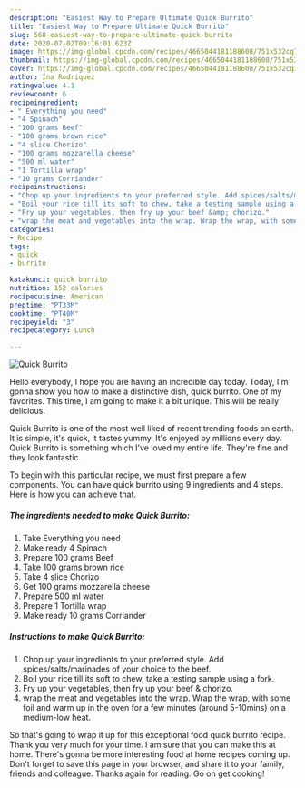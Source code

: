 ```yaml
---
description: "Easiest Way to Prepare Ultimate Quick Burrito"
title: "Easiest Way to Prepare Ultimate Quick Burrito"
slug: 568-easiest-way-to-prepare-ultimate-quick-burrito
date: 2020-07-02T09:16:01.623Z
image: https://img-global.cpcdn.com/recipes/4665044181188608/751x532cq70/quick-burrito-recipe-main-photo.jpg
thumbnail: https://img-global.cpcdn.com/recipes/4665044181188608/751x532cq70/quick-burrito-recipe-main-photo.jpg
cover: https://img-global.cpcdn.com/recipes/4665044181188608/751x532cq70/quick-burrito-recipe-main-photo.jpg
author: Ina Rodriquez
ratingvalue: 4.1
reviewcount: 6
recipeingredient:
- " Everything you need"
- "4 Spinach"
- "100 grams Beef"
- "100 grams brown rice"
- "4 slice Chorizo"
- "100 grams mozzarella cheese"
- "500 ml water"
- "1 Tortilla wrap"
- "10 grams Corriander"
recipeinstructions:
- "Chop up your ingredients to your preferred style. Add spices/salts/marinades of your choice to the beef."
- "Boil your rice till its soft to chew, take a testing sample using a fork."
- "Fry up your vegetables, then fry up your beef &amp; chorizo."
- "wrap the meat and vegetables into the wrap. Wrap the wrap, with some foil and warm up in the oven for a few minutes (around 5-10mins) on a medium-low heat."
categories:
- Recipe
tags:
- quick
- burrito

katakunci: quick burrito 
nutrition: 152 calories
recipecuisine: American
preptime: "PT33M"
cooktime: "PT40M"
recipeyield: "3"
recipecategory: Lunch

---
```



![Quick Burrito](https://img-global.cpcdn.com/recipes/4665044181188608/751x532cq70/quick-burrito-recipe-main-photo.jpg)

Hello everybody, I hope you are having an incredible day today. Today, I'm gonna show you how to make a distinctive dish, quick burrito. One of my favorites. This time, I am going to make it a bit unique. This will be really delicious.



Quick Burrito is one of the most well liked of recent trending foods on earth. It is simple, it's quick, it tastes yummy. It's enjoyed by millions every day. Quick Burrito is something which I've loved my entire life. They're fine and they look fantastic.


To begin with this particular recipe, we must first prepare a few components. You can have quick burrito using 9 ingredients and 4 steps. Here is how you can achieve that.

<!--inarticleads1-->

##### The ingredients needed to make Quick Burrito:

1. Take  Everything you need
1. Make ready 4 Spinach
1. Prepare 100 grams Beef
1. Take 100 grams brown rice
1. Take 4 slice Chorizo
1. Get 100 grams mozzarella cheese
1. Prepare 500 ml water
1. Prepare 1 Tortilla wrap
1. Make ready 10 grams Corriander




<!--inarticleads2-->

##### Instructions to make Quick Burrito:

1. Chop up your ingredients to your preferred style. Add spices/salts/marinades of your choice to the beef.
1. Boil your rice till its soft to chew, take a testing sample using a fork.
1. Fry up your vegetables, then fry up your beef &amp; chorizo.
1. wrap the meat and vegetables into the wrap. Wrap the wrap, with some foil and warm up in the oven for a few minutes (around 5-10mins) on a medium-low heat.




So that's going to wrap it up for this exceptional food quick burrito recipe. Thank you very much for your time. I am sure that you can make this at home. There's gonna be more interesting food at home recipes coming up. Don't forget to save this page in your browser, and share it to your family, friends and colleague. Thanks again for reading. Go on get cooking!
